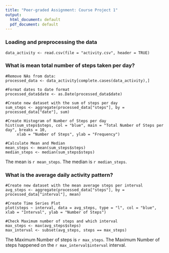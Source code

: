 ```yaml
---
title: "Peer-graded Assignment: Course Project 1"
output:
  html_document: default
  pdf_document: default
---
```




### Loading and preprocessing the data

```{r}
data_activity <- read.csv(file = "activity.csv", header = TRUE)
```

### What is mean total number of steps taken per day?

```{r}
#Remove NAs from data:
processed_data <- data_activity[complete.cases(data_activity),] 

#Format dates to date format
processed_data$date <- as.Date(processed_data$date)

#Create new dataset with the sum of steps per day
sum_steps <- aggregate(processed_data["steps"], by = processed_data["date"], sum)

#Create Histogram of Number of Steps per day
hist(sum_steps$steps, col = "blue", main = "Total Number of Steps per day", breaks = 10, 
     xlab = "Number of Steps", ylab = "Frequency")

#Calculate Mean and Median
mean_steps <- mean(sum_steps$steps)
median_steps <- median(sum_steps$steps)
```

The mean is `r mean_steps`.
The median is `r median_steps`.

### What is the average daily activity pattern?

``` {r}
#Create new dataset with the mean average steps per interval
avg_steps <- aggregate(processed_data["steps"], by = processed_data["interval"], mean)

#Create Time Series Plot
plot(steps ~ interval, data = avg_steps, type = "l", col = "blue", xlab = "Interval", ylab = "Number of Steps")

#Check Maximum number of steps and which interval
max_steps <- max(avg_steps$steps)
max_interval <- subset(avg_steps, steps == max_steps)
```

The Maximum Number of steps is `r max_steps`.
The Maximum Number of steps happened on the `r max_interval$interval` interval.